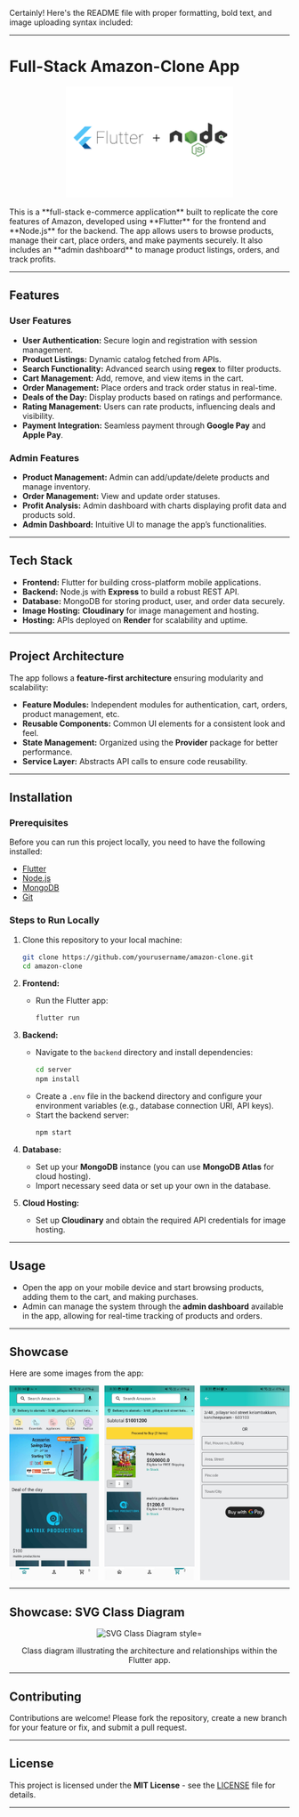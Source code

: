 Certainly! Here's the README file with proper formatting, bold text, and image uploading syntax included:

---

# **Full-Stack Amazon-Clone App**
<p align="center">
<img src="git_images/screenshot7.png" alt="App Screenshot 1" style="width: 300px; height: 200px; object-fit: cover;">
</p>
This is a **full-stack e-commerce application** built to replicate the core features of Amazon, developed using **Flutter** for the frontend and **Node.js** for the backend. The app allows users to browse products, manage their cart, place orders, and make payments securely. It also includes an **admin dashboard** to manage product listings, orders, and track profits.

---

## **Features**

### **User Features**
- **User Authentication:** Secure login and registration with session management.
- **Product Listings:** Dynamic catalog fetched from APIs.
- **Search Functionality:** Advanced search using **regex** to filter products.
- **Cart Management:** Add, remove, and view items in the cart.
- **Order Management:** Place orders and track order status in real-time.
- **Deals of the Day:** Display products based on ratings and performance.
- **Rating Management:** Users can rate products, influencing deals and visibility.
- **Payment Integration:** Seamless payment through **Google Pay** and **Apple Pay**.

### **Admin Features**
- **Product Management:** Admin can add/update/delete products and manage inventory.
- **Order Management:** View and update order statuses.
- **Profit Analysis:** Admin dashboard with charts displaying profit data and products sold.
- **Admin Dashboard:** Intuitive UI to manage the app’s functionalities.

---

## **Tech Stack**

- **Frontend:** Flutter for building cross-platform mobile applications.
- **Backend:** Node.js with **Express** to build a robust REST API.
- **Database:** MongoDB for storing product, user, and order data securely.
- **Image Hosting:** **Cloudinary** for image management and hosting.
- **Hosting:** APIs deployed on **Render** for scalability and uptime.

---

## **Project Architecture**

The app follows a **feature-first architecture** ensuring modularity and scalability:

- **Feature Modules:** Independent modules for authentication, cart, orders, product management, etc.
- **Reusable Components:** Common UI elements for a consistent look and feel.
- **State Management:** Organized using the **Provider** package for better performance.
- **Service Layer:** Abstracts API calls to ensure code reusability.

---

## **Installation**

### **Prerequisites**

Before you can run this project locally, you need to have the following installed:

- [Flutter](https://flutter.dev/docs/get-started/install)
- [Node.js](https://nodejs.org/en/)
- [MongoDB](https://www.mongodb.com/)
- [Git](https://git-scm.com/)

### **Steps to Run Locally**

1. Clone this repository to your local machine:

   ```bash
   git clone https://github.com/yourusername/amazon-clone.git
   cd amazon-clone
   ```

2. **Frontend:**
   - Run the Flutter app:
     ```bash
     flutter run
     ```

3. **Backend:**
   - Navigate to the `backend` directory and install dependencies:
     ```bash
     cd server
     npm install
     ```
   - Create a `.env` file in the backend directory and configure your environment variables (e.g., database connection URI, API keys).
   - Start the backend server:
     ```bash
     npm start
     ```

4. **Database:**
   - Set up your **MongoDB** instance (you can use **MongoDB Atlas** for cloud hosting).
   - Import necessary seed data or set up your own in the database.

5. **Cloud Hosting:**
   - Set up **Cloudinary** and obtain the required API credentials for image hosting.

---

## **Usage**

- Open the app on your mobile device and start browsing products, adding them to the cart, and making purchases.
- Admin can manage the system through the **admin dashboard** available in the app, allowing for real-time tracking of products and orders.

---

## **Showcase**

Here are some images from the app:

<div style="display: flex; overflow-x: auto; gap: 10px;">
  <img src="git_images/screenshot1.jpg" alt="App Screenshot 1" style="width: 200px; height: 350px; object-fit: cover;">
  <img src="git_images/screenshot2.jpg" alt="App Screenshot 2" style="width: 200px; height: 350px; object-fit: cover;">
  <img src="git_images/screenshot3.jpg" alt="App Screenshot 3" style="width: 200px; height: 350px; object-fit: cover;">
  <img src="git_images/screenshot4.jpg" alt="App Screenshot 4" style="width: 200px; height: 350px; object-fit: cover;">
  <img src="git_images/screenshot5.jpg" alt="App Screenshot 5" style="width: 200px; height: 350px; object-fit: cover;">
  <img src="git_images/screenshot6.jpg" alt="App Screenshot 6" style="width: 200px; height: 350px; object-fit: cover;">
  <!-- Add more images as needed -->
</div>


---

## **Showcase: SVG Class Diagram**

<p align="center">
  <img src="git_images/class-diagram.svg" alt="SVG Class Diagram style="width: 400px; height: 350x; object-fit: cover;" />
</p>
<p align="center">
  Class diagram illustrating the architecture and relationships within the Flutter app.
</p>

---

## **Contributing**

Contributions are welcome! Please fork the repository, create a new branch for your feature or fix, and submit a pull request.

---

## **License**

This project is licensed under the **MIT License** - see the [LICENSE](LICENSE) file for details.

---

